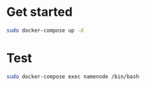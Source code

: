 # Get started

```sh
sudo docker-compose up -d
```

# Test


```sh
sudo docker-compose exec namenode /bin/bash
```

```sh

```